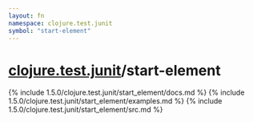 ```yaml
---
layout: fn
namespace: clojure.test.junit
symbol: "start-element"
---
```


# [clojure.test.junit](../)/start-element

{% include 1.5.0/clojure.test.junit/start_element/docs.md %}
{% include 1.5.0/clojure.test.junit/start_element/examples.md %}
{% include 1.5.0/clojure.test.junit/start_element/src.md %}

